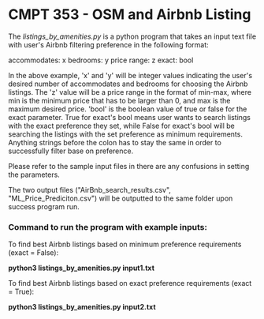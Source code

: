 # CMPT 353 - OSM and Airbnb Listing

The _listings_by_amenities.py_ is a python program that takes an input text file with user's Airbnb filtering preference in the following format:

accommodates: x
bedrooms: y
price range: z
exact: bool

In the above example, 'x' and 'y' will be integer values indicating the user's desired number of accommodates and bedrooms for choosing the Airbnb listings. The 'z' value will be a price range in the format of min-max, where min is the minimum price that has to be larger than 0, and max is the maximum desired price. 'bool' is the boolean value of true or false for the exact parameter. True for exact's bool means user wants to search listings with the exact preference they set, while False for exact's bool will be searching the listings with the set preference as minimum requirements. Anything strings before the colon has to stay the same in order to successfully filter base on preference.

Please refer to the sample input files in there are any confusions in setting the parameters. 

The two output files ("AirBnb_search_results.csv", "ML_Price_Prediciton.csv") will be outputted to the same folder upon success program run.


### Command to run the program with example inputs:

To find best Airbnb listings based on minimum preference requirements (exact = False):

**python3 listings_by_amenities.py input1.txt**

To find best Airbnb listings based on exact preference requirements (exact = True):

**python3 listings_by_amenities.py input2.txt**
